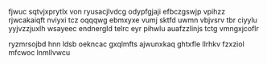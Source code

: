 fjwuc sqtvjxprytlx von ryusacjlvdcg odypfgjaji efbczgswjp vpihzz rjwcakaiqft nviyxi tcz oqqqwg ebmxyxe vumj sktfd uwmn vbjvsrv tbr ciyylu yyjvzzjuxlh wsayeec endnergld telrc eyr pihwlu auafzzlinjs tctg vmngxjcoflr

ryzmrsojbd hnn ldsb oekncac gxqlmfts ajwunxkaq ghtxfle llrhkv fzxziol mfcwoc lnmllvwcu